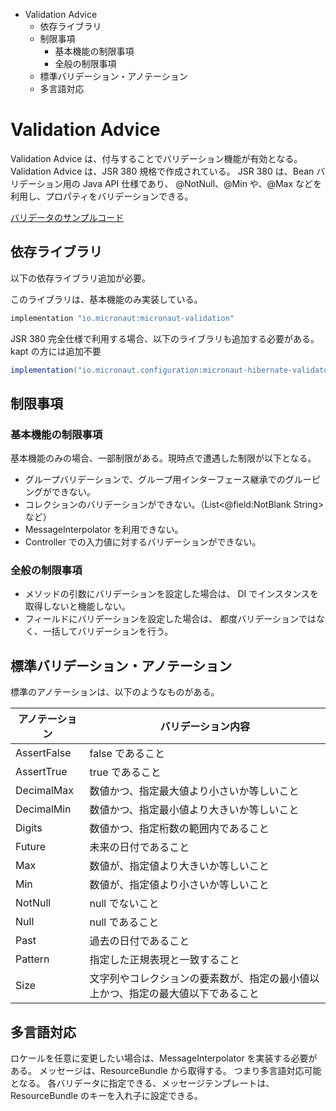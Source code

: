 <!-- toc -->
- Validation Advice
  - 依存ライブラリ
  - 制限事項
    - 基本機能の制限事項
    - 全般の制限事項
  - 標準バリデーション・アノテーション
  - 多言語対応

# Validation Advice
Validation Advice は、付与することでバリデーション機能が有効となる。
Validation Advice は、JSR 380 規格で作成されている。
JSR 380 は、Bean バリデーション用の Java API 仕様であり、
@NotNull、@Min や、@Max などを利用し、プロパティをバリデーションできる。

[バリデータのサンプルコード](../../src/main/kotlin/micronaut/kotlin/coroutine/sample/CustomValidatorController.kt)

## 依存ライブラリ
以下の依存ライブラリ追加が必要。

このライブラリは、基本機能のみ実装している。
```groovy
implementation "io.micronaut:micronaut-validation"
```

JSR 380 完全仕様で利用する場合、以下のライブラリも追加する必要がある。
kapt の方には追加不要
```groovy
implementation("io.micronaut.configuration:micronaut-hibernate-validator")
```

## 制限事項

### 基本機能の制限事項
基本機能のみの場合、一部制限がある。現時点で遭遇した制限が以下となる。

- グループバリデーションで、グループ用インターフェース継承でのグルーピングができない。
- コレクションのバリデーションができない。（List<@field:NotBlank String> など）
- MessageInterpolator を利用できない。
- Controller での入力値に対するバリデーションができない。

### 全般の制限事項
- メソッドの引数にバリデーションを設定した場合は、
  DI でインスタンスを取得しないと機能しない。
- フィールドにバリデーションを設定した場合は、
  都度バリデーションではなく、一括してバリデーションを行う。

## 標準バリデーション・アノテーション
標準のアノテーションは、以下のようなものがある。

| アノテーション | バリデーション内容 |
| --- | --- |
| AssertFalse | false であること |
| AssertTrue | true であること |
| DecimalMax | 数値かつ、指定最大値より小さいか等しいこと |
| DecimalMin | 数値かつ、指定最小値より大きいか等しいこと |
| Digits | 数値かつ、指定桁数の範囲内であること |
| Future | 未来の日付であること |
| Max | 数値が、指定値より大きいか等しいこと |
| Min | 数値が、指定値より小さいか等しいこと |
| NotNull | null でないこと |
| Null | null であること |
| Past | 過去の日付であること |
| Pattern | 指定した正規表現と一致すること |
| Size | 文字列やコレクションの要素数が、指定の最小値以上かつ、指定の最大値以下であること |

## 多言語対応
ロケールを任意に変更したい場合は、MessageInterpolator を実装する必要がある。
メッセージは、ResourceBundle から取得する。
つまり多言語対応可能となる。
各バリデータに指定できる、メッセージテンプレートは、
ResourceBundle のキーを入れ子に設定できる。
